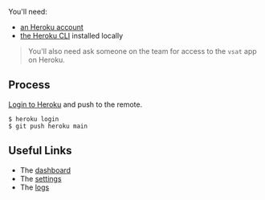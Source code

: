You'll need:

- [an Heroku account](https://signup.heroku.com/)
- [the Heroku CLI](https://devcenter.heroku.com/articles/heroku-cli#install-the-heroku-cli) installed locally

> You'll also need ask someone on the team for access to the `vsat` app on Heroku.

## Process

[Login to Heroku](https://devcenter.heroku.com/articles/heroku-cli#get-started-with-the-heroku-cli)
and push to the remote.

```shell
$ heroku login
$ git push heroku main
```

## Useful Links

- The [dashboard](https://dashboard.heroku.com/apps/vsat)
- The [settings](https://dashboard.heroku.com/apps/vsat/settings)
- The [logs](https://dashboard.heroku.com/apps/vsat/logs)
